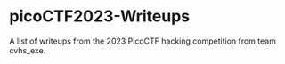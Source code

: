 # picoCTF2023-Writeups
A list of writeups from the 2023 PicoCTF hacking competition from team cvhs_exe.
